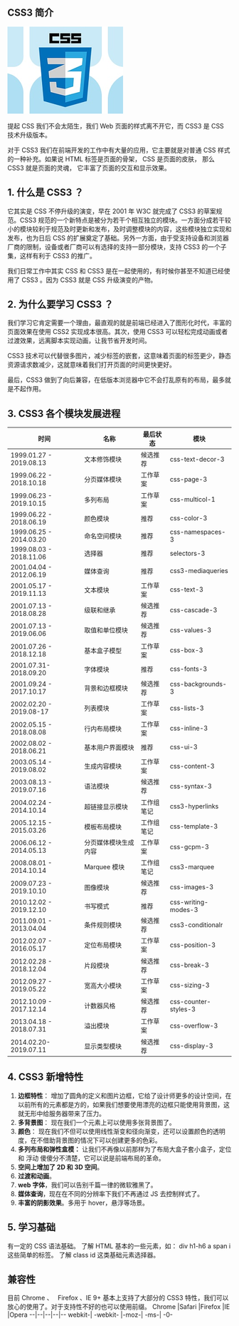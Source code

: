 ## CSS3 简介

![](./images/5ea659cc0838d88902600195.jpg)

提起 CSS 我们不会太陌生，我们 Web 页面的样式离不开它，而 CSS3 是 CSS 技术升级版本。

对于 CSS3 我们在前端开发的工作中有大量的应用，它主要就是对普通 CSS 样式的一种补充。如果说 HTML 标签是页面的骨架， CSS 是页面的皮肤， 那么 CSS3 就是页面的灵魂， 它丰富了页面的交互和显示效果。

## 1. 什么是 CSS3 ？

它其实是 CSS 不停升级的演变，早在 2001 年 W3C 就完成了 CSS3 的草案规范。CSS3 规范的一个新特点是被分为若干个相互独立的模块。一方面分成若干较小的模块较利于规范及时更新和发布，及时调整模块的内容，这些模块独立实现和发布，也为日后 CSS 的扩展奠定了基础。另外一方面，由于受支持设备和浏览器厂商的限制，设备或者厂商可以有选择的支持一部分模块，支持 CSS3 的一个子集，这样有利于 CSS3 的推广。

我们日常工作中其实 CSS 和 CSS3 是在一起使用的，有时候你甚至不知道已经使用了 CSS3 。因为 CSS3 就是 CSS 升级演变的产物。

## 2. 为什么要学习 CSS3 ？

我们学习它肯定需要一个理由，最直观的就是前端已经进入了图形化时代，丰富的页面效果在使用 CSS2 实现成本很高。其次，使用 CSS3 可以轻松完成动画或者过渡效果，远离脚本实现动画，让我节省开发时间。

CSS3 技术可以代替很多图片，减少标签的嵌套，这意味着页面的标签更少，静态资源请求数减少，这就意味着我们打开页面的时间更快更好。

最后，CSS3 做到了向后兼容，在低版本浏览器中它不会打乱原有的布局，最多就是不起作用。

## 3. CSS3 各个模块发展进程

| 时间                    | 名称                 | 最后状态   | 模块                 |
| ----------------------- | -------------------- | ---------- | -------------------- |
| 1999.01.27 - 2019.08.13 | 文本修饰模块         | 候选推荐   | css-text-decor-3     |
| 1999.06.22 - 2018.10.18 | 分页媒体模块         | 工作草案   | css-page-3           |
| 1999.06.23 - 2019.10.15 | 多列布局             | 工作草案   | css-multicol-1       |
| 1999.06.22 - 2018.06.19 | 颜色模块             | 推荐       | css-color-3          |
| 1999.06.25 - 2014.03.20 | 命名空间模块         | 推荐       | css-namespaces-3     |
| 1999.08.03 - 2018.11.06 | 选择器               | 推荐       | selectors-3          |
| 2001.04.04 - 2012.06.19 | 媒体查询             | 推荐       | css3-mediaqueries    |
| 2001.05.17 - 2019.11.13 | 文本模块             | 工作草案   | css-text-3           |
| 2001.07.13 - 2018.08.28 | 级联和继承           | 候选推荐   | css-cascade-3        |
| 2001.07.13 - 2019.06.06 | 取值和单位模块       | 候选推荐   | css-values-3         |
| 2001.07.26 - 2018.12.18 | 基本盒子模型         | 工作草案   | css-box-3            |
| 2001.07.31- 2018.09.20  | 字体模块             | 推荐       | css-fonts-3          |
| 2001.09.24 - 2017.10.17 | 背景和边框模块       | 候选推荐   | css-backgrounds-3    |
| 2002.02.20 - 2019.08-17 | 列表模块             | 工作草案   | css-lists-3          |
| 2002.05.15 - 2018.08.08 | 行内布局模块         | 工作草案   | css-inline-3         |
| 2002.08.02 - 2018.06.21 | 基本用户界面模块     | 推荐       | css-ui-3             |
| 2003.05.14 - 2019.08.02 | 生成内容模块         | 工作草案   | css-content-3        |
| 2003.08.13 - 2019.07.16 | 语法模块             | 候选推荐   | css-syntax-3         |
| 2004.02.24 - 2014.10.14 | 超链接显示模块       | 工作组笔记 | css3-hyperlinks      |
| 2005.12.15 - 2015.03.26 | 模板布局模块         | 工作组笔记 | css-template-3       |
| 2006.06.12 - 2014.05.13 | 分页媒体模块生成内容 | 工作草案   | css-gcpm-3           |
| 2008.08.01 - 2014.10.14 | Marquee 模块         | 工作组笔记 | css3-marquee         |
| 2009.07.23 - 2019.10.10 | 图像模块             | 候选推荐   | css-images-3         |
| 2010.12.02 - 2019.12.10 | 书写模式             | 推荐       | css-writing-modes-3  |
| 2011.09.01 - 2013.04.04 | 条件规则模块         | 候选推荐   | css3-conditionalr    |
| 2012.02.07 - 2016.05.17 | 定位布局模块         | 工作草案   | css-position-3       |
| 2012.02.28 - 2018.12.04 | 片段模块             | 候选推荐   | css-break-3          |
| 2012.09.27 - 2019.05.22 | 宽高大小模块         | 工作草案   | css-sizing-3         |
| 2012.10.09 - 2017.12.14 | 计数器风格           | 候选推荐   | css-counter-styles-3 |
| 2013.04.18 - 2018.07.31 | 溢出模块             | 工作草案   | css-overflow-3       |
| 2014.02.20- 2019.07.11  | 显示类型模块         | 候选推荐   | css-display-3        |

## 4. CSS3 新增特性

1. **边框特性**： 增加了圆角的定义和图片边框，它给了设计师更多的设计空间，在以前所有的元素都是方的，如果我们想要使用漂亮的边框只能使用背景图，这就无形中给服务器带来了压力。
2. **多背景图**： 现在我们一个元素上可以使用多张背景图了。
3. **颜色**： 现在我们不但可以使用线性渐变和径向渐变，还可以设置颜色的透明度，在不借助背景图的情况下可以创建更多的色彩。
4. **多列布局和弹性盒模：** 让我们不再像以前那样为了布局大盒子套小盒子，定位 和 浮动 傻傻分不清楚，它可以说是前端布局的革命。
5. **空间上增加了 2D 和 3D 空间**。
6. **过渡和动画**。
7. **web 字体**，我们可以告别千篇一律的微软雅黑了。
8. **媒体查询**，现在在不同的分辨率下我们不再通过 JS 去控制样式了。
9. **丰富的阴影效果**。多用于 hover，悬浮等场景。

## 5. 学习基础

有一定的 CSS 语法基础。
了解 HTML 基本的一些元素，如： div h1-h6 a span i 这些简单的标签。
了解 class id 这类基础元素选择器。

## 兼容性

目前 Chrome 、　 Firefox 、IE 9+ 基本上支持了大部分的 CSS3 特性，我们可以放心的使用了。对于支持性不好的也可以使用前缀。
Chrome |Safari |Firefox |IE |Opera
--|--|--|--|--
webkit-| -webkit- |-moz-| -ms-| -0-
